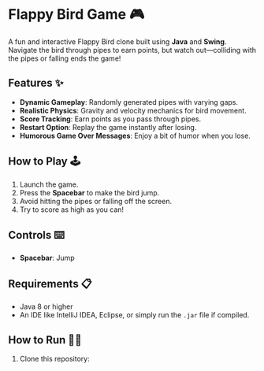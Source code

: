 # Flappy Bird Game 🎮

A fun and interactive Flappy Bird clone built using **Java** and **Swing**. Navigate the bird through pipes to earn points, but watch out—colliding with the pipes or falling ends the game!

## Features ✨
- **Dynamic Gameplay**: Randomly generated pipes with varying gaps.
- **Realistic Physics**: Gravity and velocity mechanics for bird movement.
- **Score Tracking**: Earn points as you pass through pipes.
- **Restart Option**: Replay the game instantly after losing.
- **Humorous Game Over Messages**: Enjoy a bit of humor when you lose.

## How to Play 🕹️
1. Launch the game.
2. Press the **Spacebar** to make the bird jump.
3. Avoid hitting the pipes or falling off the screen.
4. Try to score as high as you can!

## Controls ⌨️
- **Spacebar**: Jump

## Requirements 📋
- Java 8 or higher
- An IDE like IntelliJ IDEA, Eclipse, or simply run the `.jar` file if compiled.

## How to Run 🏃‍♂️
1. Clone this repository:

